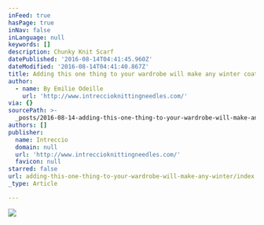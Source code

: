 ```yaml
---
inFeed: true
hasPage: true
inNav: false
inLanguage: null
keywords: []
description: Chunky Knit Scarf
datePublished: '2016-08-14T04:41:45.960Z'
dateModified: '2016-08-14T04:41:40.867Z'
title: Adding this one thing to your wardrobe will make any winter coat POP!
author:
  - name: By Emilie Odeille
    url: 'http://www.intreccioknittingneedles.com/'
via: {}
sourcePath: >-
  _posts/2016-08-14-adding-this-one-thing-to-your-wardrobe-will-make-any-winter.md
authors: []
publisher:
  name: Intreccio
  domain: null
  url: 'http://www.intreccioknittingneedles.com/'
  favicon: null
starred: false
url: adding-this-one-thing-to-your-wardrobe-will-make-any-winter/index.html
_type: Article

---
```

![](https://the-grid-user-content.s3-us-west-2.amazonaws.com/727196fe-e696-4971-8a4e-190cd3a18778.jpg)
